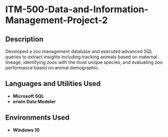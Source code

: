 # ITM-500-Data-and-Information-Management-Project-2

<h2>Description</h2>
Developed a zoo management database and executed advanced SQL queries to extract insights including tracking animals based on maternal lineage, identifying zoos with the most unique species, and evaluating zoo performance based on animal demographic.


<h2>Languages and Utilities Used</h2>

- <b>Microsoft SQL </b> 
- <b>erwin Data Modeler </b>

<h2>Environments Used </h2>

- <b>Windows 10</b>
